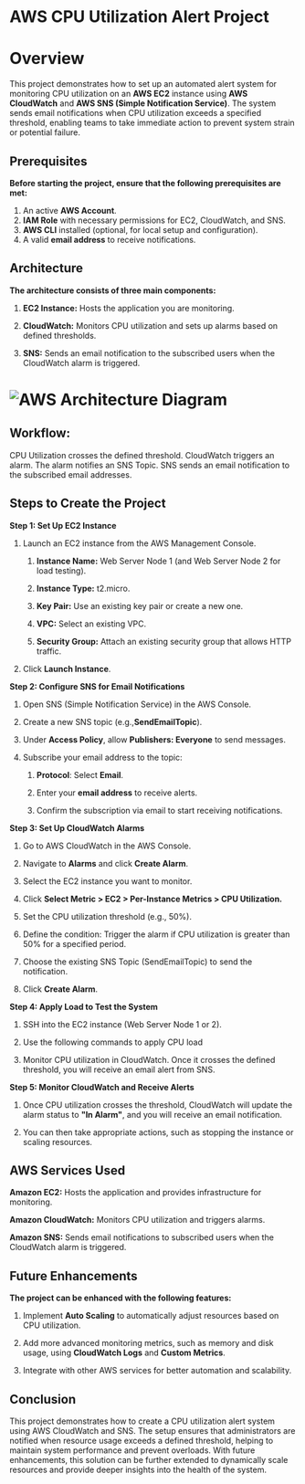 # AWS CPU Utilization Alert Project #

# Overview
This project demonstrates how to set up an automated alert system for monitoring CPU utilization on an **AWS EC2** instance using **AWS CloudWatch** and **AWS SNS (Simple Notification Service)**. 
The system sends email notifications when CPU utilization exceeds a specified threshold, enabling teams to take immediate action to prevent system strain or potential failure.

## Prerequisites
**Before starting the project, ensure that the following prerequisites are met:**

   1. An active **AWS Account**.
   2. **IAM Role** with necessary permissions for EC2, CloudWatch, and SNS.
   3. **AWS CLI** installed (optional, for local setup and configuration).
   4. A valid **email address** to receive notifications.

## Architecture
**The architecture consists of three main components:**

   1. **EC2 Instance:** Hosts the application you are monitoring.

   2. **CloudWatch:** Monitors CPU utilization and sets up alarms based on defined thresholds.

   3. **SNS:** Sends an email notification to the subscribed users when the CloudWatch alarm is triggered.


# ![AWS Architecture Diagram](https://github.com/user-attachments/assets/71132a2d-e1b4-4873-b319-fb1e6fffc891)

## Workflow:

CPU Utilization crosses the defined threshold.
CloudWatch triggers an alarm.
The alarm notifies an SNS Topic.
SNS sends an email notification to the subscribed email addresses.

## Steps to Create the Project
**Step 1: Set Up EC2 Instance**

1. Launch an EC2 instance from the AWS Management Console.
   1. **Instance Name:** Web Server Node 1 (and Web Server Node 2 for load testing).
   
   2. **Instance Type:** t2.micro.
   
   3. **Key Pair:** Use an existing key pair or create a new one.
   
   4. **VPC:** Select an existing VPC.
   
   5. **Security Group:** Attach an existing security group that allows HTTP traffic.
   
2. Click **Launch Instance**.
   
**Step 2: Configure SNS for Email Notifications**

   1. Open SNS (Simple Notification Service) in the AWS Console.

   2. Create a new SNS topic (e.g.,**SendEmailTopic**).

   3. Under **Access Policy**, allow **Publishers: Everyone** to send messages.

   4. Subscribe your email address to the topic:

      1. **Protocol**: Select **Email**.

      2. Enter your **email address** to receive alerts.

      3. Confirm the subscription via email to start receiving notifications.

**Step 3: Set Up CloudWatch Alarms**

   1. Go to AWS CloudWatch in the AWS Console.

   2. Navigate to **Alarms** and click **Create Alarm**.

   3. Select the EC2 instance you want to monitor.

   4. Click **Select Metric > EC2 > Per-Instance Metrics > CPU Utilization.**

   5. Set the CPU utilization threshold (e.g., 50%).

   6. Define the condition: Trigger the alarm if CPU utilization is greater than 50% for a specified period.

   7. Choose the existing SNS Topic (SendEmailTopic) to send the notification.

   8. Click **Create Alarm**.

**Step 4: Apply Load to Test the System**

   1. SSH into the EC2 instance (Web Server Node 1 or 2).

   2. Use the following commands to apply CPU load

   3. Monitor CPU utilization in CloudWatch. Once it crosses the defined threshold, you will receive an email alert from SNS.

**Step 5: Monitor CloudWatch and Receive Alerts**

   1. Once CPU utilization crosses the threshold, CloudWatch will update the alarm status to **"In Alarm"**, and you will receive an email notification.

   2. You can then take appropriate actions, such as stopping the instance or scaling resources.

## AWS Services Used
**Amazon EC2:** Hosts the application and provides infrastructure for monitoring.

**Amazon CloudWatch:** Monitors CPU utilization and triggers alarms.

**Amazon SNS:** Sends email notifications to subscribed users when the CloudWatch alarm is triggered.

## Future Enhancements
**The project can be enhanced with the following features:**

   1. Implement **Auto Scaling** to automatically adjust resources based on CPU utilization.

   2. Add more advanced monitoring metrics, such as memory and disk usage, using **CloudWatch Logs** and **Custom Metrics**.

   3. Integrate with other AWS services for better automation and scalability.

## Conclusion
This project demonstrates how to create a CPU utilization alert system using AWS CloudWatch and SNS. 
The setup ensures that administrators are notified when resource usage exceeds a defined threshold, helping to maintain system performance and prevent overloads. 
With future enhancements, this solution can be further extended to dynamically scale resources and provide deeper insights into the health of the system.
